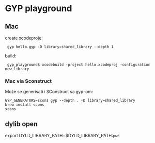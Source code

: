 # GYP playground

## Mac

create xcodeproje:

     gyp hello.gyp -D library=shared_library --depth 1


build:

     gyp_playground$ xcodebuild -project hello.xcodeproj -configuration new_library


### Mac via Sconstruct

Može se generisati i SConstruct sa gyp-om:

    GYP_GENERATORS=scons gyp --depth . -D library=shared_library
    brew install scons
    scons


## dylib open

export DYLD_LIBRARY_PATH=$DYLD_LIBRARY_PATH:`pwd`

